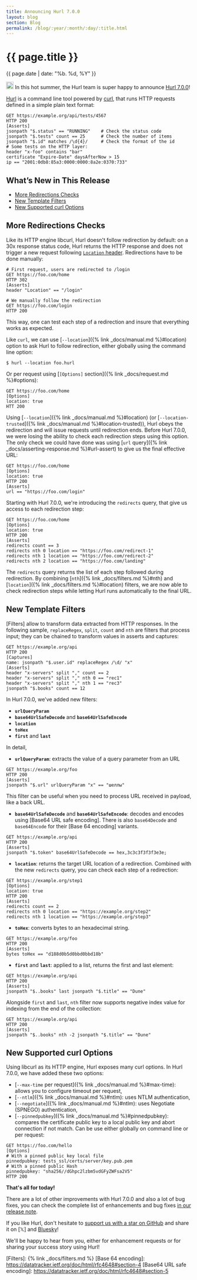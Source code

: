 ```yaml
---
title: Announcing Hurl 7.0.0
layout: blog
section: Blog
permalink: /blog/:year/:month/:day/:title.html
---
```


# {{ page.title }}

<div class="blog-post-date">{{ page.date | date: "%b. %d, %Y" }}</div>

<p>
<picture><source srcset="{{ '/assets/img/emoji-desert-island.avif' | prepend:site.baseurl }}" type="image/avif"><source srcset="{{ '/assets/img/emoji-desert-island.webp' | prepend:site.baseurl }}" type="image/webp"><source srcset="{{ '/assets/img/emoji-desert-island.png' | prepend:site.baseurl }}" type="image/png"><img class="emoji" src="{{ '/assets/img/emoji-desert-island.png' | prepend:site.baseurl }}" width="20" height="20" alt="Partying Face"></picture> In this hot summer, the Hurl team is super happy to announce <a href="https://github.com/Orange-OpenSource/hurl/releases/tag/7.0.0">Hurl 7.0.0</a>!
</p>

[Hurl] is a command line tool powered by [curl], that runs HTTP requests defined in a simple plain text format:

```hurl
GET https://example.org/api/tests/4567
HTTP 200
[Asserts]
jsonpath "$.status" == "RUNNING"    # Check the status code
jsonpath "$.tests" count == 25      # Check the number of items
jsonpath "$.id" matches /\d{4}/     # Check the format of the id
# Some tests on the HTTP layer:
header "x-foo" contains "bar"
certificate "Expire-Date" daysAfterNow > 15
ip == "2001:0db8:85a3:0000:0000:8a2e:0370:733"
```

## What’s New in This Release

- [More Redirections Checks](#more-redirections-checks)
- [New Template Filters](#new-template-filters)
- [New Supported curl Options](#new-supported-curl-options)

## More Redirections Checks

Like its HTTP engine libcurl, Hurl doesn't follow redirection by default: on a 30x response status code, Hurl returns 
the HTTP response and does not trigger a new request following [`Location` header](https://developer.mozilla.org/en-US/docs/Web/HTTP/Reference/Headers/Location).
Redirections have to be done manually:

```hurl
# First request, users are redirected to /login 
GET https://foo.com/home
HTTP 302
[Asserts]
header "Location" == "/login"

# We manually follow the redirection
GET https://foo.com/login
HTTP 200
```

This way, one can test each step of a redirection and insure that everything works as expected.

Like `curl`, we can use [`--location`]({% link _docs/manual.md %}#location) option to ask Hurl to follow redirection,
either globally using the command line option:

```shell
$ hurl --location foo.hurl
```

Or per request using [`[Options]` section]({% link _docs/request.md %}#options):

```hurl
GET https://foo.com/home
[Options]
location: true
HTT 200
```

Using [`--location`]({% link _docs/manual.md %}#location) (or [`--location-trusted`]({% link _docs/manual.md %}#location-trusted)), 
Hurl obeys the redirection and will issue requests until redirection ends. Before Hurl 7.0.0, we were losing the ability
to check each redirection steps using this option. The only check we could have done was using [`url` query]({% link _docs/asserting-response.md %}#url-assert)
to give us the final effective URL:

```hurl
GET https://foo.com/home
[Options]
location: true
HTTP 200
[Asserts]
url == "https://foo.com/login"
```

Starting with Hurl 7.0.0, we're introducing the `redirects` query, that give us access to each redirection step:

```hurl
GET https://foo.com/home
[Options]
location: true
HTTP 200
[Asserts]
redirects count == 3
redirects nth 0 location == "https://foo.com/redirect-1"
redirects nth 1 location == "https://foo.com/redirect-2"
redirects nth 2 location == "https://foo.com/landing"
```

The `redirects` query returns the list of each step followed during redirection. By combining [`nth`]({% link _docs/filters.md %}#nth) 
and [`location`]({% link _docs/filters.md %}#location) filters, we are now able to check redirection steps while letting
Hurl runs automatically to the final URL.

## New Template Filters

[Filters] allow to transform data extracted from HTTP responses. In the following sample, `replaceRegex`, `split`, `count` and `nth`
are filters that process input; they can be chained to transform values in asserts and captures:

```hurl
GET https://example.org/api
HTTP 200
[Captures]
name: jsonpath "$.user.id" replaceRegex /\d/ "x"
[Asserts]
header "x-servers" split "," count == 2
header "x-servers" split "," nth 0 == "rec1"
header "x-servers" split "," nth 1 == "rec3"
jsonpath "$.books" count == 12
```

In Hurl 7.0.0, we've added new filters:

- __`urlQueryParam`__
- __`base64UrlSafeDecode`__ and __`base64UrlSafeEncode`__
- __`location`__
- __`toHex`__
- __`first`__ and __`last`__

In detail, 

- __`urlQueryParam`__: extracts the value of a query parameter from an URL

```hurl
GET https://example.org/foo
HTTP 200
[Asserts]
jsonpath "$.url" urlQueryParam "x" == "шеллы"
```

This filter can be useful when you need to process URL received in payload, like a back URL.

- __`base64UrlSafeDecode`__ and __`base64UrlSafeEncode`__: decodes and encodes using [Base64 URL safe encoding]. There is also
`base64Decode` and `base64Encode` for their [Base 64 encoding] variants.

```hurl
GET https://example.org/api
HTTP 200
[Asserts]
jsonpath "$.token" base64UrlSafeDecode == hex,3c3c3f3f3f3e3e;
```

- __`location`__: returns the target URL location of a redirection. Combined with the new `redirects` query, you can 
check each step of a redirection:

```hurl
GET https://example.org/step1
[Options]
location: true
HTTP 200
[Asserts]
redirects count == 2
redirects nth 0 location == "https://example.org/step2"
redirects nth 1 location == "https://example.org/step3"
```

- __`toHex`__: converts bytes to an hexadecimal string.

```hurl
GET https://example.org/foo
HTTP 200
[Asserts]
bytes toHex == "d188d0b5d0bbd0bbd18b"
```

- __`first`__ and __`last`__: applied to a list, returns the first and last element:

```hurl
GET https://example.org/api
HTTP 200
[Asserts]
jsonpath "$..books" last jsonpath "$.title" == "Dune"
```

Alongside `first` and `last`, `nth` filter now supports negative index value for indexing from the end of the
collection:

```hurl
GET https://example.org/api
HTTP 200
[Asserts]
jsonpath "$..books" nth -2 jsonpath "$.title" == "Dune"
```


## New Supported curl Options

Using libcurl as its HTTP engine, Hurl exposes many curl options. In Hurl 7.0.0, we have added these two options:

- [`--max-time` per request]({% link _docs/manual.md %}#max-time): allows you to configure timeout per request, 
- [`--ntlm`]({% link _docs/manual.md %}#ntlm): uses NTLM authentication,
- [`--negotiate`]({% link _docs/manual.md %}#ntlm): uses Negotiate (SPNEGO) authentication,
- [`--pinnedpubkey`]({% link _docs/manual.md %}#pinnedpubkey): compares the certificate public key to a local public key
  and abort connection if not match. Can be use either globally on command line or per request:

```hurl
GET https://foo.com/hello
[Options]
# With a pinned public key local file
pinnedpubkey: tests_ssl/certs/server/key.pub.pem
# With a pinned public Hash
pinnedpubkey: "sha256//dGhpc2lzbm5vdGFyZWFsa2V5"
HTTP 200
```

__That's all for today!__

There are a lot of other improvements with Hurl 7.0.0 and also a lot of bug fixes, you can check the complete list of
enhancements and bug fixes [in our release note].

If you like Hurl, don't hesitate to [support us with a star on GitHub] and share it on [𝕏] and [Bluesky]!

We'll be happy to hear from you, either for enhancement requests or for sharing your success story using Hurl!


[Hurl]: https://hurl.dev
[curl]: https://curl.se
[in our release note]: https://github.com/Orange-OpenSource/hurl/releases/tag/7.0.0
[𝕏 / Twitter]: https://x.com/HurlDev
[Bluesky]: https://bsky.app/profile/hurldev.bsky.social
[support us with a star on GitHub]: https://github.com/Orange-OpenSource/hurl/stargazers
[Filters]: {% link _docs/filters.md %}
[Base 64 encoding]: https://datatracker.ietf.org/doc/html/rfc4648#section-4
[Base64 URL safe encoding]: https://datatracker.ietf.org/doc/html/rfc4648#section-5
